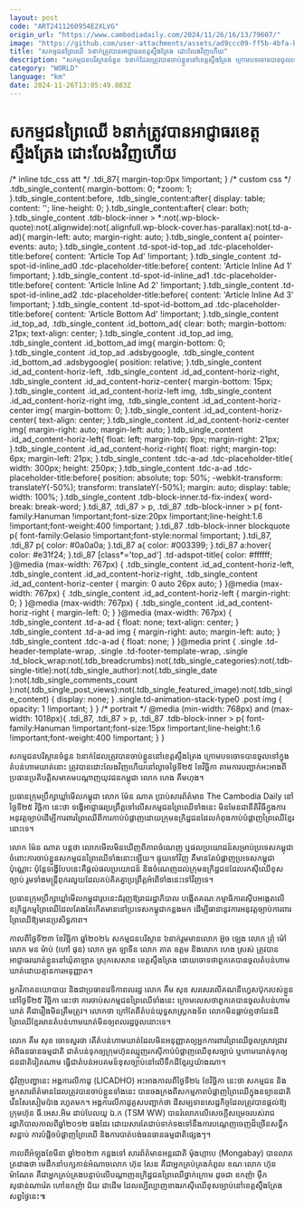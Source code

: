 ```yaml
---
layout: post
code: "ART2411260954E2XLVG"
origin_url: "https://www.cambodiadaily.com/2024/11/26/16/13/79607/"
image: "https://github.com/user-attachments/assets/ad9ccc09-ff5b-4bfa-b194-80617beddecc"
title: "សកម្មជន​ព្រៃឈើ ៦​នាក់​ត្រូវ​បាន​អាជ្ញាធរ​ខេត្ត​ស្ទឹងត្រែង ដោះលែង​វិញ​ហើយ"
description: "សកម្មជន​បរិស្ថាន​ចំនួន ៦​នាក់​ដែល​ត្រូវ​បាន​ចាប់​ខ្លួន​នៅ​ខេត្ត​ស្ទឹងត្រែង ក្រោម​បទ​ចោទ​បាន​ចូល​ទៅ​ក្នុង​តំបន់​ហាមឃាត់​នោះ ត្រូវ​បាន​ដោះលែង​វិញ​ហើយ​នៅ​ល្ងាច​ថ្ងៃទី​២៥ ខែ​វិច្ឆិកា តាម​ការ​បញ្ជាក់​អះអាង​ពី​ប្រធាន​ប្រតិបត្តិ​សមាគម​បណ្ដាញ​យុវជន​កម្ពុជា លោក ហេង គឹមហុង។"
category: "WORLD"
language: "km"
date: 2024-11-26T13:05:49.883Z
---
```


# សកម្មជន​ព្រៃឈើ ៦​នាក់​ត្រូវ​បាន​អាជ្ញាធរ​ខេត្ត​ស្ទឹងត្រែង ដោះលែង​វិញ​ហើយ

/\* inline tdc\_css att \*/ .tdi\_87{ margin-top:0px !important; } /\* custom css \*/ .tdb\_single\_content{ margin-bottom: 0; \*zoom: 1; }.tdb\_single\_content:before, .tdb\_single\_content:after{ display: table; content: ''; line-height: 0; }.tdb\_single\_content:after{ clear: both; }.tdb\_single\_content .tdb-block-inner > \*:not(.wp-block-quote):not(.alignwide):not(.alignfull.wp-block-cover.has-parallax):not(.td-a-ad){ margin-left: auto; margin-right: auto; }.tdb\_single\_content a{ pointer-events: auto; }.tdb\_single\_content .td-spot-id-top\_ad .tdc-placeholder-title:before{ content: 'Article Top Ad' !important; }.tdb\_single\_content .td-spot-id-inline\_ad0 .tdc-placeholder-title:before{ content: 'Article Inline Ad 1' !important; }.tdb\_single\_content .td-spot-id-inline\_ad1 .tdc-placeholder-title:before{ content: 'Article Inline Ad 2' !important; }.tdb\_single\_content .td-spot-id-inline\_ad2 .tdc-placeholder-title:before{ content: 'Article Inline Ad 3' !important; }.tdb\_single\_content .td-spot-id-bottom\_ad .tdc-placeholder-title:before{ content: 'Article Bottom Ad' !important; }.tdb\_single\_content .id\_top\_ad, .tdb\_single\_content .id\_bottom\_ad{ clear: both; margin-bottom: 21px; text-align: center; }.tdb\_single\_content .id\_top\_ad img, .tdb\_single\_content .id\_bottom\_ad img{ margin-bottom: 0; }.tdb\_single\_content .id\_top\_ad .adsbygoogle, .tdb\_single\_content .id\_bottom\_ad .adsbygoogle{ position: relative; }.tdb\_single\_content .id\_ad\_content-horiz-left, .tdb\_single\_content .id\_ad\_content-horiz-right, .tdb\_single\_content .id\_ad\_content-horiz-center{ margin-bottom: 15px; }.tdb\_single\_content .id\_ad\_content-horiz-left img, .tdb\_single\_content .id\_ad\_content-horiz-right img, .tdb\_single\_content .id\_ad\_content-horiz-center img{ margin-bottom: 0; }.tdb\_single\_content .id\_ad\_content-horiz-center{ text-align: center; }.tdb\_single\_content .id\_ad\_content-horiz-center img{ margin-right: auto; margin-left: auto; }.tdb\_single\_content .id\_ad\_content-horiz-left{ float: left; margin-top: 9px; margin-right: 21px; }.tdb\_single\_content .id\_ad\_content-horiz-right{ float: right; margin-top: 6px; margin-left: 21px; }.tdb\_single\_content .tdc-a-ad .tdc-placeholder-title{ width: 300px; height: 250px; }.tdb\_single\_content .tdc-a-ad .tdc-placeholder-title:before{ position: absolute; top: 50%; -webkit-transform: translateY(-50%); transform: translateY(-50%); margin: auto; display: table; width: 100%; }.tdb\_single\_content .tdb-block-inner.td-fix-index{ word-break: break-word; }.tdi\_87, .tdi\_87 > p, .tdi\_87 .tdb-block-inner > p{ font-family:Hanuman !important;font-size:20px !important;line-height:1.6 !important;font-weight:400 !important; }.tdi\_87 .tdb-block-inner blockquote p{ font-family:Gelasio !important;font-style:normal !important; }.tdi\_87, .tdi\_87 p{ color: #0a0a0a; }.tdi\_87 a{ color: #003399; }.tdi\_87 a:hover{ color: #e31f24; }.tdi\_87 \[class\*='top\_ad'\] .td-adspot-title{ color: #ffffff; }@media (max-width: 767px) { .tdb\_single\_content .id\_ad\_content-horiz-left, .tdb\_single\_content .id\_ad\_content-horiz-right, .tdb\_single\_content .id\_ad\_content-horiz-center { margin: 0 auto 26px auto; } }@media (max-width: 767px) { .tdb\_single\_content .id\_ad\_content-horiz-left { margin-right: 0; } }@media (max-width: 767px) { .tdb\_single\_content .id\_ad\_content-horiz-right { margin-left: 0; } }@media (max-width: 767px) { .tdb\_single\_content .td-a-ad { float: none; text-align: center; } .tdb\_single\_content .td-a-ad img { margin-right: auto; margin-left: auto; } .tdb\_single\_content .tdc-a-ad { float: none; } }@media print { .single .td-header-template-wrap, .single .td-footer-template-wrap, .single .td\_block\_wrap:not(.tdb\_breadcrumbs):not(.tdb\_single\_categories):not(.tdb-single-title):not(.tdb\_single\_author):not(.tdb\_single\_date ):not(.tdb\_single\_comments\_count ):not(.tdb\_single\_post\_views):not(.tdb\_single\_featured\_image):not(.tdb\_single\_content) { display: none; } .single.td-animation-stack-type0 .post img { opacity: 1 !important; } } /\* portrait \*/ @media (min-width: 768px) and (max-width: 1018px){ .tdi\_87, .tdi\_87 > p, .tdi\_87 .tdb-block-inner > p{ font-family:Hanuman !important;font-size:15px !important;line-height:1.6 !important;font-weight:400 !important; } }

សកម្មជន​បរិស្ថាន​ចំនួន ៦​នាក់​ដែល​ត្រូវ​បាន​ចាប់​ខ្លួន​នៅ​ខេត្ត​ស្ទឹងត្រែង ក្រោម​បទ​ចោទ​បាន​ចូល​ទៅ​ក្នុង​តំបន់​ហាមឃាត់​នោះ ត្រូវ​បាន​ដោះលែង​វិញ​ហើយ​នៅ​ល្ងាច​ថ្ងៃទី​២៥ ខែ​វិច្ឆិកា តាម​ការ​បញ្ជាក់​អះអាង​ពី​ប្រធាន​ប្រតិបត្តិ​សមាគម​បណ្ដាញ​យុវជន​កម្ពុជា លោក ហេង គឹមហុង។

ប្រធាន​ក្រុមប្រឹក្សា​ឃ្លាំមើល​កម្ពុជា លោក ម៉ែន ណាត ប្រាប់​សារព័ត៌មាន The Cambodia Daily នៅ​ថ្ងៃទី​២៥ វិច្ឆិកា នេះ​ថា ទង្វើ​អាជ្ញាធរ​ប្រព្រឹត្ត​ទៅ​លើ​សកម្មជន​ព្រៃឈើ​ទាំងនេះ មិនមែន​ជា​នីតិវិធី​ក្នុង​ការ​អនុវត្ត​ច្បាប់​ដើម្បី​ការពារ​ព្រៃឈើ​ពី​ការ​កាប់​បំផ្លាញ​ដោយ​ក្រុម​ឧក្រិដ្ឋជន​ដែល​កំពុង​កាប់​បំផ្លាញ​ព្រៃឈើ​ខ្មែរ​នោះ​ទេ។

លោក ម៉ែន ណាត បន្ត​ថា លោក​មើល​មិន​ឃើញ​ពី​ភាព​ចំណេញ ឬ​ផល​ប្រយោជន៍​សម្រាប់​ប្រទេស​កម្ពុជា​ចំពោះ​ការ​ចាប់​ខ្លួន​សកម្មជន​ព្រៃឈើ​ទាំងនោះ​ឡើយ។ ផ្ទុយទៅវិញ គឺ​មាន​តែ​បំផ្លាញ​ប្រទេស​កម្ពុជា​ប៉ុណ្ណោះ ប៉ុន្តែ​ទង្វើ​បែប​នេះ​គឺ​ផ្តល់​ផល​ប្រយោជន៍ និង​ចំណេញ​ដល់​ក្រុម​ឧក្រិដ្ឋជន​ដែល​រកស៊ី​ឈើ​ខុស​ច្បាប់ រួម​ទាំង​មន្ត្រី​ពុករលួយ​ដែល​គប់គិត​គ្នា​ប្រព្រឹត្ត​អំពើ​ទាំងនេះ​ទៅវិញ​ទេ។

ប្រធាន​ក្រុមប្រឹក្សា​ឃ្លាំមើល​កម្ពុជា​រូប​នេះ​ជំរុញ​ឱ្យ​រាជរដ្ឋាភិបាល បង្កើត​គណៈកម្មាធិការ​ស៊ើបអង្កេត​លើ​ឧក្រិដ្ឋកម្ម​ព្រៃឈើ​ដែល​តែងតែ​កើត​មាន​នៅ​ប្រទេស​កម្ពុជា​កន្លង​មក ដើម្បី​ធានា​នូវ​ការ​អនុវត្ត​ច្បាប់​ការពារ​ព្រៃឈើ​ឱ្យ​មាន​ប្រសិទ្ធភាព។

កាលពី​ថ្ងៃទី​២៣ ខែ​វិច្ឆិកា ឆ្នាំ​២០២៤ សកម្មជន​បរិស្ថាន ៦​នាក់​រួម​មាន​លោក អ៊ូច ឡេង លោក ព្រុំ ម៉ៅ លោក មន ម៉ាប់ (ហៅ ផុន) លោក អូត ឡាទីន លោក តាត ឧត្តម និង​លោក ហេង ស្រស់ ត្រូវ​បាន​អាជ្ញាធរ​ឃាត់​ខ្លួន​នៅ​ឃុំ​តាឡាត ស្រុក​សេសាន ខេត្ត​ស្ទឹងត្រែង ដោយ​ចោទ​ថា​ពួកគេ​បាន​ចូល​តំបន់​ហាមឃាត់​ដោយ​គ្មាន​ការ​អនុញ្ញាត។

អ្នកវិភាគ​នយោបាយ និង​ជា​ប្រធាន​វេទិកា​ពលរដ្ឋ លោក គឹម សុខ សរសេរ​លើ​គណនី​ហ្វេសប៊ុក​របស់​ខ្លួន​នៅ​ថ្ងៃទី​២៥ វិច្ឆិកា នេះ​ថា ការ​ចាប់​សកម្មជន​ព្រៃឈើ​ទាំងនេះ ក្រោម​លេស​ថា​ពួកគេ​បាន​ចូល​តំបន់​ហាមឃាត់ គឺជា​រឿង​មិន​ត្រឹមត្រូវ។ លោក​ថា ក្រៅតែ​ពី​តំបន់​យុទ្ធសាស្ត្រ​កងទ័ព លោក​មិន​ធ្លាប់​ឮ​ថា​ដែនដី​ព្រៃឈើ​ខ្មែរ​មាន​តំបន់​ហាមឃាត់​មិន​ឲ្យ​ពលរដ្ឋ​ចូល​នោះ​ទេ។

លោក គឹម សុខ ចោទ​សួរ​ថា តើ​តំបន់​ហាមឃាត់​ដែល​មិន​អនុញ្ញាត​ឲ្យ​អ្នក​ការពារ​ព្រៃឈើ​ចូល​ស្រាវជ្រាវ​អំពី​ធនធាន​ធម្មជាតិ ជា​តំបន់​ទុក​ឲ្យ​ក្រុមហ៊ុន​ឈ្មួញ​រកស៊ី​កាប់​បំផ្លាញ​ឈើ​ខុស​ច្បាប់ ឬ​ហាមឃាត់​ទុក​ឲ្យ​ជនជាតិ​វៀតណាម ធ្វើ​ជា​តំបន់​អបគមន៍​ខុស​ច្បាប់​នៅ​លើ​ទឹកដី​ខ្មែរ​ឬ​យ៉ាងណា។

ជុំវិញ​បញ្ហា​នេះ អង្គការ​លីកាដូ (LICADHO) អះអាង​កាលពី​ថ្ងៃទី​២៤ ខែ​វិច្ឆិកា នេះ​ថា សកម្មជន និង​អ្នក​សារព័ត៌មាន​ដែល​ត្រូវ​បាន​ចាប់​ខ្លួន​ទាំងនេះ បាន​ចងក្រង​ពី​សកម្មភាព​បំផ្លាញ​ព្រៃឈើ​ក្នុង​ឧទ្យាន​ជាតិ វើនសៃ​សៀមប៉ាង រហូត​មក។ អង្គការ​លីកាដូ​គូសបញ្ជាក់​ថា ដី​សម្បទាន​សេដ្ឋកិច្ច​ដែល​ត្រូវ​បាន​ផ្ដល់​ឱ្យ​ក្រុមហ៊ុន ធី.អេស.អិម ដាប់បែលយូ ឯ.ក (TSM WW) បាន​រំលោភ​លើ​សេចក្ដី​សម្រេច​របស់​រាជរដ្ឋាភិបាល​កាលពី​ឆ្នាំ​២០១២ ផង​ដែរ ដោយសារតែ​ជាប់​ទាក់ទង​ទៅ​នឹង​ការ​បណ្ដេញ​ចេញ​ដ៏​ច្រើន​សន្ធឹកសន្ធាប់ ការ​បំផ្លិចបំផ្លាញ​ព្រៃឈើ និង​ការ​បាត់បង់​ធនធាន​ធម្មជាតិ​ផ្សេងៗ។

កាលពី​អំឡុង​ខែ​មីនា ឆ្នាំ​២០២៣ កន្លង​ទៅ សារព័ត៌មាន​អន្តរជាតិ ម៉ុងហ្កាបេ (Mongabay) បាន​លាតត្រដាង​ថា មេដឹកនាំ​បក្ស​កាន់​អំណាច​លោក ហ៊ុន សែន គឺជា​អ្នក​គ្រប់គ្រង​កំពូល ខណៈ​លោក ហ៊ុន ម៉ាណែត គឺជា​អ្នក​គ្រប់គ្រង​បន្ទាប់​លើ​បណ្ដាញ​ឧក្រិដ្ឋជន​ព្រៃឈើ​ថ្នាក់ក្រោម ដូចជា ឧកញ៉ា ម៉ឹក សុផាន់ណារ៉េត ហៅ​ឧកញ៉ា ជ័យ ជាដើម ដែល​ល្បីល្បាញ​ខាង​រកស៊ី​ឈើ​ខុស​ច្បាប់​នៅ​ខេត្ត​ស្ទឹងត្រែង សព្វថ្ងៃ​នេះ៕